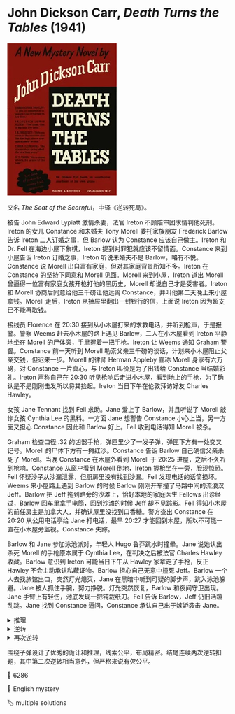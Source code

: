 # John Dickson Carr, <i>Death Turns the Tables</i> (1941)

<img src=images/1941_cover.jpg width=250/>

又名 <i>The Seat of the Scornful</i>，中译《逆转死局》。

被告 John Edward Lypiatt 激情杀妻，法官 Ireton 不顾陪审团求情判他死刑。Ireton 的女儿 Constance 和未婚夫 Tony Morell 委托家族朋友 Frederick Barlow 告诉 Ireton 二人订婚之事，但 Barlow 认为 Constance 应该自己做主。Ireton 和 Dr. Fell 在海边小屋下象棋，Ireton 提到对罪犯就应该不留情面。Constance 来到小屋告诉 Ireton 订婚之事，Ireton 听说未婚夫不是 Barlow，略有不悦。Constance 说 Morell 出自富有家庭，但对其家庭背景所知不多。Ireton 在 Constance 的坚持下同意和 Morell 见面。Morell 来到小屋，Ireton 道出 Morell 曾逼得一位富有家庭女孩开枪打他的黑历史，Morell 却说自己才是受害者。Ireton 和 Morell 协商后同意给他三千磅让他远离 Constance，并叫他第二天晚上来小屋拿钱。Morell 走后，Ireton 从抽屉里翻出一封银行的信，上面说 Ireton 因为超支已不能再取钱。

接线员 Florence 在 20:30 接到从小木屋打来的求救电话，并听到枪声，于是报警。警察 Weems 赶去小木屋的路上遇见 Barlow，二人在小木屋看到 Ireton 平静地坐在 Morell 的尸体旁，手里握着一把手枪。Ireton 让 Weems 通知 Graham 警督。Constance 前一天听到 Morell 勒索父亲三千磅的谈话，计划来小木屋阻止父亲交钱，但迟来一步。Morell 的律师 Herman Appleby 宣称 Morell 身家有六万磅，对 Constance 一片真心，与 Ireton 叫价是为了出钱给 Constance 当结婚彩礼。Ireton 声称自己在 20:30 听见枪响后走进小木屋，看到地上的手枪，为了确认是不是刚刚击发所以将其捡起。Ireton 当日下午在伦敦拜访好友 Charles Hawley。

女孩 Jane Tennant 找到 Fell 求助。Jane 爱上了 Barlow，并且听说了 Morell 敲诈女孩 Cynthia Lee 的黑料。一方面 Jane 想警告 Constance 小心上当，另一方面又担心 Constance 因此和 Barlow 好上。Fell 收到电话得知 Morell 被杀。

Graham 检查口径 .32 的凶器手枪，弹匣里少了一发子弹，弹匣下方有一处交叉记号。Morell 的尸体下方有一摊红沙。Constance 告诉 Barlow 自己确信父亲杀死了 Morell。当晚 Constance 在木屋外看到 Morell 于 20:25 进屋，之后不久听到枪响。Constance 从窗户看到 Morell 倒地，Ireton 握枪坐在一旁，脸现惊恐。Fell 怀疑沙子从沙漏泄露，但厨房里没有找到沙漏。Fell 发现电话的话筒损坏。Weems 来小屋路上遇到 Barlow 的时候 Barlow 刚刚开车撞了马路中间的流浪汉 Jeff。Barlow 把 Jeff 拖到路旁的沙滩上，恰好本地的家庭医生 Fellows 出诊经过，Barlow 回车里拿手电筒，回到沙滩的时候 Jeff 却不见踪影。Fell 得知小木屋的前任房主是加拿大人，并确认屋里没找到口香糖。警方查出 Constance 在 20:20 从公用电话亭给 Jane 打电话，最早 20:27 才能回到木屋，所以不可能一直在小木屋旁监视。Constance 失踪。

Barlow 和 Jane 参加泳池派对，年轻人 Hugo 鲁莽跳水时撞晕。Jane 说她认出杀死 Morell 的手枪原本属于 Cynthia Lee，在判决之后被法官 Charles Hawley 收藏。Barlow 意识到 Ireton 可能当日下午从 Hawley 家拿走了手枪，反正 Hawley 不会主动承认私藏证物。Barlow 担心自己无意中撞死 Jeff。Barlow 一个人去找旅馆出口，突然灯光熄灭，Jane 在黑暗中听到可疑的脚步声，跳入泳池躲避。Jane 被人抓住手腕，努力挣脱。灯光突然恢复，Barlow 和夜间守卫出现。Jane 手臂上有轻伤，池底发现一把钝裁纸刀。Fell 告诉 Barlow，Jeff 仍旧活蹦乱跳。Jane 找到 Constance 逼问，Constance 承认自己出于嫉妒袭击 Jane。

<details><summary>推理</summary>
Morell 头部伤口内没有火药残余，说明开枪时枪口没有对着他的头，而是在一定距离之外射击。话筒里有火药残余，而且里面的振膜震破，说明 20:30 枪响时没有人把头挡在话筒前，手枪是在离话筒一寸以内的距离向别处开枪，所以 20:30 的枪响不是杀死 Morell 的枪响，真正的杀人发生在 20:15-20:20 之间。弹匣里只少了一发子弹，说明凶手在弹匣里放了另一颗子弹（伏线：Morell 喜欢随身带着一颗吉祥物子弹抛接）。凶手对着墙上鹿头标本的右鼻孔射击，鹿头里面塞满了许多红沙，起到减震作用，最后再用口香糖封住。（伏线：加拿大的动物标本制作师习惯填充细沙。）

Fellows 看到 Barlow 在沙地上俯身查看 Jeff 的状况，但躺在地上的其实是 Morell 的尸体，在沙地上找到手枪子弹和沾血的大脑组织。Barlow 在沙地上杀死 Morell，然后将尸体拖入小木屋，打电话误导死亡时间。尸体外套口袋里进了沙地的沙子。Constance 说看到 Morell 20:25 进屋是作伪证。Constance 承认看到 Barlow 杀人。
</details>

<details><summary>逆转</summary>
凶手是 Ireton 法官，他从 Hawley 家获得凶器手枪，20:18 在沙地上开枪打死 Morell，随后离开。Constance 目睹凶案，打电话误导死亡时间。
</details>

<details><summary>再次逆转</summary>
Morell 头部中枪后没有死，在 20:25 来到小木屋，打求救电话并开了第二枪。Morell 把口香糖塞入鹿头的鼻孔之后力竭身亡。Ireton 在小屋发现 Morell 的尸体，并且看到手枪弹匣只少了一颗子弹，心中十分吃惊。Jeff 听到枪声走出，正好倒在 Barlow 车前，Barlow 误以为自己撞倒了 Jeff，将 Jeff 拖到沙地上查看伤势，但 Jeff 苏醒后自行离去。Barlow 无意中用沙子盖住了第一发黄铜弹壳。
</details>

围绕子弹设计了优秀的诡计和推理，线索公平，布局精密。结尾连续两次逆转扣题，其中第二次逆转相当意外，但严格来说有欠公平。

:link: 6286

:file_folder: English mystery

:label: multiple solutions
